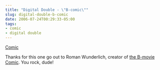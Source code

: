 ```yaml
---
title: "Digital Double - \"B-comic\""
slug: digital-double-b-comic
date: 2006-07-24T00:29:33-05:00
tags:
- comic
- digital double
---
```

[Comic](http://digitaldouble.smackjeeves.com/comics/54190/)

Thanks for this one go out to Roman Wunderlich, creator of [the B-movie Comic](http://www.bmoviecomic.com/index.php). You rock, dude!
